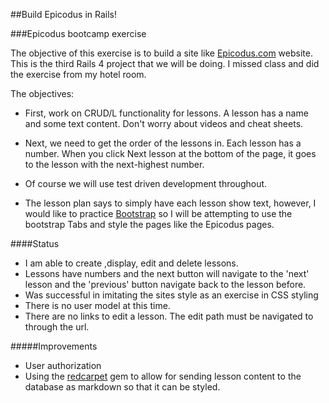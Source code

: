 ##Build Epicodus in Rails!

###Epicodus bootcamp exercise

The objective of this exercise is to build a site like <a href="http://www.learnhowtoprogram.com">Epicodus.com</a> website. This is the third Rails 4 project that we will be doing.  I missed class and did the exercise from my hotel room.  

The objectives:

* First, work on CRUD/L functionality for lessons. A lesson has a name and some text content. Don't worry about videos and cheat sheets.

* Next, we need to get the order of the lessons in. Each lesson has a number. When you click Next lesson at the bottom of the page, it goes to the lesson with the next-highest number.

* Of course we will use test driven development throughout.

* The lesson plan says to simply have each lesson show text, however, I would like to practice <a href="http://getbootstrap.com/">Bootstrap</a> so I will be attempting to use the bootstrap Tabs and style the pages like the Epicodus pages.


####Status
* I am able to create ,display, edit and delete lessons. 
* Lessons have numbers and the next button will navigate to the 'next' lesson and the 'previous' button navigate back to the lesson before.
* Was successful in imitating the sites style as an exercise in CSS styling
* There is no user model at this time. 
* There are no links to edit a lesson.  The edit path must be navigated to through the url.

#####Improvements
* User authorization
* Using the <a href="https://github.com/vmg/redcarpet">redcarpet</a> gem to allow for sending lesson content to the database as markdown so that it can be styled.
